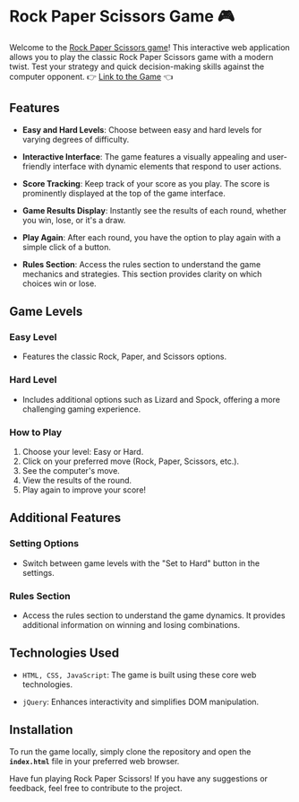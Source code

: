 # Rock Paper Scissors Game 🎮
Welcome to the [Rock Paper Scissors game](https://elyse502.github.io/RockPaperScissorsGame/)! This interactive web application allows you to play the classic Rock Paper Scissors game with a modern twist. Test your strategy and quick decision-making skills against the computer opponent. 👉 [Link to the Game](https://elyse502.github.io/RockPaperScissorsGame/) 👈

## Features
* **Easy and Hard Levels**: Choose between easy and hard levels for varying degrees of difficulty.

* **Interactive Interface**: The game features a visually appealing and user-friendly interface with dynamic elements that respond to user actions.

* **Score Tracking**: Keep track of your score as you play. The score is prominently displayed at the top of the game interface.

* **Game Results Display**: Instantly see the results of each round, whether you win, lose, or it's a draw.

* **Play Again**: After each round, you have the option to play again with a simple click of a button.

* **Rules Section**: Access the rules section to understand the game mechanics and strategies. This section provides clarity on which choices win or lose.

## Game Levels
### Easy Level
* Features the classic Rock, Paper, and Scissors options.
### Hard Level
* Includes additional options such as Lizard and Spock, offering a more challenging gaming experience.
### How to Play
1. Choose your level: Easy or Hard.
2. Click on your preferred move (Rock, Paper, Scissors, etc.).
3. See the computer's move.
4. View the results of the round.
5. Play again to improve your score!

## Additional Features
### Setting Options
* Switch between game levels with the "Set to Hard" button in the settings.
### Rules Section
* Access the rules section to understand the game dynamics. It provides additional information on winning and losing combinations.

## Technologies Used
* `HTML, CSS, JavaScript`: The game is built using these core web technologies.

* `jQuery`: Enhances interactivity and simplifies DOM manipulation.

## Installation
To run the game locally, simply clone the repository and open the **`index.html`** file in your preferred web browser.

Have fun playing Rock Paper Scissors! If you have any suggestions or feedback, feel free to contribute to the project.






